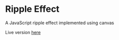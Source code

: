 # Ripple Effect

A JavaScript ripple effect implemented using canvas

Live version [here](https://victorribeiro.com/rippleEffect)
